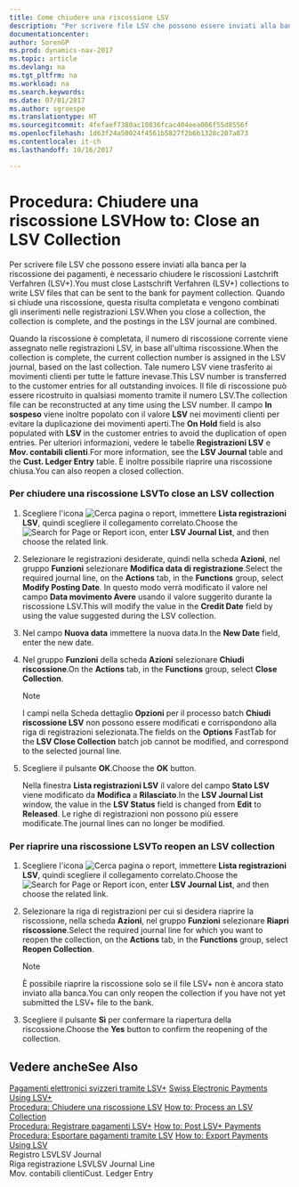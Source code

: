 ```yaml
---
title: Come chiudere una riscossione LSV
description: "Per scrivere file LSV che possono essere inviati alla banca per la riscossione dei pagamenti, è necessario chiudere le riscossioni Lastchrift Verfahren (LSV+). Quando si chiude una riscossione, questa risulta completata e vengono combinati gli inserimenti nelle registrazioni LSV."
documentationcenter: 
author: SorenGP
ms.prod: dynamics-nav-2017
ms.topic: article
ms.devlang: na
ms.tgt_pltfrm: na
ms.workload: na
ms.search.keywords: 
ms.date: 07/01/2017
ms.author: sgroespe
ms.translationtype: HT
ms.sourcegitcommit: 4fefaef7380ac10836fcac404eea006f55d8556f
ms.openlocfilehash: 1d63f24a50024f4561b5827f2b6b1328c207a873
ms.contentlocale: it-ch
ms.lasthandoff: 10/16/2017

---
```

# <a name="how-to-close-an-lsv-collection"></a><span data-ttu-id="07e62-104">Procedura: Chiudere una riscossione LSV</span><span class="sxs-lookup"><span data-stu-id="07e62-104">How to: Close an LSV Collection</span></span>
<span data-ttu-id="07e62-105">Per scrivere file LSV che possono essere inviati alla banca per la riscossione dei pagamenti, è necessario chiudere le riscossioni Lastchrift Verfahren (LSV+).</span><span class="sxs-lookup"><span data-stu-id="07e62-105">You must close Lastschrift Verfahren (LSV+) collections to write LSV files that can be sent to the bank for payment collection.</span></span> <span data-ttu-id="07e62-106">Quando si chiude una riscossione, questa risulta completata e vengono combinati gli inserimenti nelle registrazioni LSV.</span><span class="sxs-lookup"><span data-stu-id="07e62-106">When you close a collection, the collection is complete, and the postings in the LSV journal are combined.</span></span>  
  
 <span data-ttu-id="07e62-107">Quando la riscossione è completata, il numero di riscossione corrente viene assegnato nelle registrazioni LSV, in base all'ultima riscossione.</span><span class="sxs-lookup"><span data-stu-id="07e62-107">When the collection is complete, the current collection number is assigned in the LSV journal, based on the last collection.</span></span> <span data-ttu-id="07e62-108">Tale numero LSV viene trasferito ai movimenti clienti per tutte le fatture inevase.</span><span class="sxs-lookup"><span data-stu-id="07e62-108">This LSV number is transferred to the customer entries for all outstanding invoices.</span></span> <span data-ttu-id="07e62-109">Il file di riscossione può essere ricostruito in qualsiasi momento tramite il numero LSV.</span><span class="sxs-lookup"><span data-stu-id="07e62-109">The collection file can be reconstructed at any time using the LSV number.</span></span> <span data-ttu-id="07e62-110">Il campo **In sospeso** viene inoltre popolato con il valore **LSV** nei movimenti clienti per evitare la duplicazione dei movimenti aperti.</span><span class="sxs-lookup"><span data-stu-id="07e62-110">The **On Hold** field is also populated with **LSV** in the customer entries to avoid the duplication of open entries.</span></span> <span data-ttu-id="07e62-111">Per ulteriori informazioni, vedere le tabelle **Registrazioni LSV** e **Mov. contabili clienti**.</span><span class="sxs-lookup"><span data-stu-id="07e62-111">For more information, see the **LSV Journal** table and the **Cust. Ledger Entry** table.</span></span> <span data-ttu-id="07e62-112">È inoltre possibile riaprire una riscossione chiusa.</span><span class="sxs-lookup"><span data-stu-id="07e62-112">You can also reopen a closed collection.</span></span>  
  
### <a name="to-close-an-lsv-collection"></a><span data-ttu-id="07e62-113">Per chiudere una riscossione LSV</span><span class="sxs-lookup"><span data-stu-id="07e62-113">To close an LSV collection</span></span>  
  
1.  <span data-ttu-id="07e62-114">Scegliere l'icona ![Cerca pagina o report](media/ui-search/search_small.png "Cerca pagina o report"), immettere **Lista registrazioni LSV**, quindi scegliere il collegamento correlato.</span><span class="sxs-lookup"><span data-stu-id="07e62-114">Choose the ![Search for Page or Report](media/ui-search/search_small.png "Search for Page or Report icon") icon, enter **LSV Journal List**, and then choose the related link.</span></span>  
  
2.  <span data-ttu-id="07e62-115">Selezionare le registrazioni desiderate, quindi nella scheda **Azioni**, nel gruppo **Funzioni** selezionare **Modifica data di registrazione**.</span><span class="sxs-lookup"><span data-stu-id="07e62-115">Select the required journal line, on the **Actions** tab, in the **Functions** group, select **Modify Posting Date**.</span></span> <span data-ttu-id="07e62-116">In questo modo verrà modificato il valore nel campo **Data movimento Avere** usando il valore suggerito durante la riscossione LSV.</span><span class="sxs-lookup"><span data-stu-id="07e62-116">This will modify the value in the **Credit Date** field by using the value suggested during the LSV collection.</span></span>  
  
3.  <span data-ttu-id="07e62-117">Nel campo **Nuova data** immettere la nuova data.</span><span class="sxs-lookup"><span data-stu-id="07e62-117">In the **New Date** field, enter the new date.</span></span>  
  
4.  <span data-ttu-id="07e62-118">Nel gruppo **Funzioni** della scheda **Azioni** selezionare **Chiudi riscossione**.</span><span class="sxs-lookup"><span data-stu-id="07e62-118">On the **Actions** tab, in the **Functions** group, select **Close Collection**.</span></span>  
  
    > [!NOTE]  
    >  <span data-ttu-id="07e62-119">I campi nella Scheda dettaglio **Opzioni** per il processo batch **Chiudi riscossione LSV** non possono essere modificati e corrispondono alla riga di registrazioni selezionata.</span><span class="sxs-lookup"><span data-stu-id="07e62-119">The fields on the **Options** FastTab for the **LSV Close Collection** batch job cannot be modified, and correspond to the selected journal line.</span></span>  
  
5.  <span data-ttu-id="07e62-120">Scegliere il pulsante **OK**.</span><span class="sxs-lookup"><span data-stu-id="07e62-120">Choose the **OK** button.</span></span>  
  
     <span data-ttu-id="07e62-121">Nella finestra **Lista registrazioni LSV** il valore del campo **Stato LSV** viene modificato da **Modifica** a **Rilasciato**.</span><span class="sxs-lookup"><span data-stu-id="07e62-121">In the **LSV Journal List** window, the value in the **LSV Status** field is changed from **Edit** to **Released**.</span></span> <span data-ttu-id="07e62-122">Le righe di registrazioni non possono più essere modificate.</span><span class="sxs-lookup"><span data-stu-id="07e62-122">The journal lines can no longer be modified.</span></span>  
  
### <a name="to-reopen-an-lsv-collection"></a><span data-ttu-id="07e62-123">Per riaprire una riscossione LSV</span><span class="sxs-lookup"><span data-stu-id="07e62-123">To reopen an LSV collection</span></span>  
  
1.  <span data-ttu-id="07e62-124">Scegliere l'icona ![Cerca pagina o report](media/ui-search/search_small.png "Cerca pagina o report"), immettere **Lista registrazioni LSV**, quindi scegliere il collegamento correlato.</span><span class="sxs-lookup"><span data-stu-id="07e62-124">Choose the ![Search for Page or Report](media/ui-search/search_small.png "Search for Page or Report icon") icon, enter **LSV Journal List**, and then choose the related link.</span></span>  
  
2.  <span data-ttu-id="07e62-125">Selezionare la riga di registrazioni per cui si desidera riaprire la riscossione, nella scheda **Azioni**, nel gruppo **Funzioni** selezionare **Riapri riscossione**.</span><span class="sxs-lookup"><span data-stu-id="07e62-125">Select the required journal line for which you want to reopen the collection, on the **Actions** tab, in the **Functions** group, select **Reopen Collection**.</span></span>  
  
    > [!NOTE]  
    >  <span data-ttu-id="07e62-126">È possibile riaprire la riscossione solo se il file LSV+ non è ancora stato inviato alla banca.</span><span class="sxs-lookup"><span data-stu-id="07e62-126">You can only reopen the collection if you have not yet submitted the LSV+ file to the bank.</span></span>  
  
3.  <span data-ttu-id="07e62-127">Scegliere il pulsante **Sì** per confermare la riapertura della riscossione.</span><span class="sxs-lookup"><span data-stu-id="07e62-127">Choose the **Yes** button to confirm the reopening of the collection.</span></span>  
  
## <a name="see-also"></a><span data-ttu-id="07e62-128">Vedere anche</span><span class="sxs-lookup"><span data-stu-id="07e62-128">See Also</span></span>  
 <span data-ttu-id="07e62-129">[Pagamenti elettronici svizzeri tramite LSV+](swiss-electronic-payments-using-lsv-.md) </span><span class="sxs-lookup"><span data-stu-id="07e62-129">[Swiss Electronic Payments Using LSV+](swiss-electronic-payments-using-lsv-.md) </span></span>  
 <span data-ttu-id="07e62-130">[Procedura: Chiudere una riscossione LSV](how-to-process-an-lsv-collection.md) </span><span class="sxs-lookup"><span data-stu-id="07e62-130">[How to: Process an LSV Collection](how-to-process-an-lsv-collection.md) </span></span>  
 <span data-ttu-id="07e62-131">[Procedura: Registrare pagamenti LSV+](how-to-post-lsv-payments.md) </span><span class="sxs-lookup"><span data-stu-id="07e62-131">[How to: Post LSV+ Payments](how-to-post-lsv-payments.md) </span></span>  
 <span data-ttu-id="07e62-132">[Procedura: Esportare pagamenti tramite LSV](how-to-export-payments-using-lsv.md) </span><span class="sxs-lookup"><span data-stu-id="07e62-132">[How to: Export Payments Using LSV](how-to-export-payments-using-lsv.md) </span></span>  
 <span data-ttu-id="07e62-133">Registro LSV</span><span class="sxs-lookup"><span data-stu-id="07e62-133">LSV Journal</span></span>   
 <span data-ttu-id="07e62-134">Riga registrazione LSV</span><span class="sxs-lookup"><span data-stu-id="07e62-134">LSV Journal Line</span></span>   
 <span data-ttu-id="07e62-135">Mov. contabili clienti</span><span class="sxs-lookup"><span data-stu-id="07e62-135">Cust. Ledger Entry</span></span>
